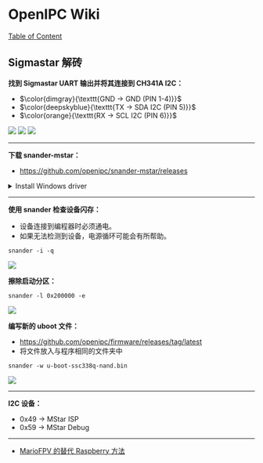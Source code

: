 # OpenIPC Wiki
[Table of Content](../README.md)

Sigmastar 解砖 
---

**找到 Sigmastar UART 输出并将其连接到 CH341A I2C：**
- $\color{dimgray}{\texttt{GND -> GND (PIN 1-4)}}$
- $\color{deepskyblue}{\texttt{TX -> SDA I2C (PIN 5)}}$
- $\color{orange}{\texttt{RX -> SCL I2C (PIN 6)}}$

<img src="../images/sigmastar-ch341a.webp">
<img src="../images/sigmastar-uart.webp">
<img src="../images/sigmastar-example.webp">

---

**下载 snander-mstar：** 
- https://github.com/openipc/snander-mstar/releases

<details>
<summary>Install Windows driver</summary>
<img src="../images/sigmastar-driver.webp">
</details>

---

**使用 snander 检查设备闪存：**
- 设备连接到编程器时必须通电。
- 如果无法检测到设备，电源循环可能会有所帮助。
```
snander -i -q
```

<img src="../images/sigmastar-check.webp">

**擦除启动分区：** 
```
snander -l 0x200000 -e
```

<img src="../images/sigmastar-erase.webp">

**编写新的 uboot 文件：**
- https://github.com/openipc/firmware/releases/tag/latest
- 将文件放入与程序相同的文件夹中 
```
snander -w u-boot-ssc338q-nand.bin
```

<img src="../images/sigmastar-write.webp">

---

**I2C 设备：**
- 0x49 -> MStar ISP
- 0x59 -> MStar Debug

---

- [MarioFPV 的替代 Raspberry 方法](https://youtu.be/88C8UvyKQlQ)

